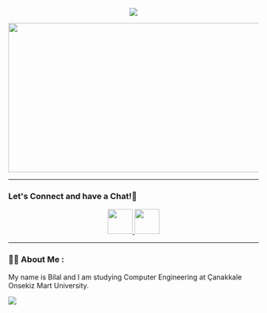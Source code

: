 <p align="center">
  <img src="https://capsule-render.vercel.app/api?type=waving&color=gradient&text=Hello!&height=100&section=header"/>
</p>

<div id="header" align="center">
  <img src="https://media.giphy.com/media/dWesBcTLavkZuG35MI/giphy.gif" width="600" height="300"/>
</div>

---
### Let's Connect and have a Chat!💬

<p align="center">
<a href="https://www.linkedin.com/in/imbilalyilmaz/">
  <img height="50" src="https://user-images.githubusercontent.com/46517096/166973395-19676cd8-f8ec-4abf-83ff-da8243505b82.png"/>
</a>
<a href="https://www.instagram.com/bil4ly/">
  <img height="50" src="https://user-images.githubusercontent.com/46517096/166974368-9798f39f-1f46-499c-b14e-81f0a3f83a06.png"/>
</a>
</p>

---

### :man_technologist: About Me :
My name is Bilal and I am studying Computer Engineering at Çanakkale Onsekiz Mart University.

<p align="left">
  <img src="https://capsule-render.vercel.app/api?type=waving&color=gradient&height=100&section=footer"/>
</p>
